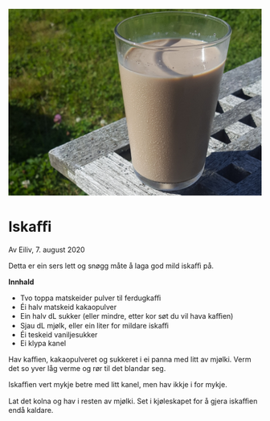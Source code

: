 ![Iskaﬃ på bord](../bilete/iskaffi_paa_bord.jpg)

# Iskaﬃ

Av Eiliv, 7. august 2020

Detta er ein sers lett og snøgg måte å laga god mild iskaﬃ på. 

**Innhald**

* Tvo toppa matskeider pulver til ferdugkaﬃ</li>
* Éi halv matskeid kakaopulver</li>
* Ein halv dL sukker (eller mindre, etter kor søt du vil hava kaﬃen)</li>
* Sjau dL mjølk, eller ein liter for mildare iskaﬃ</li>
* Éi teskeid vaniljesukker</li>
* Ei klypa kanel</li>

Hav kaﬃen, kakaopulveret og sukkeret i ei panna med litt av mjølki. Verm det so yver låg verme og rør til det blandar seg.

Iskaﬃen vert mykje betre med litt kanel, men hav ikkje i for mykje.

Lat det kolna og hav i resten av mjølki. Set i kjøleskapet for å gjera iskaﬃen endå kaldare.